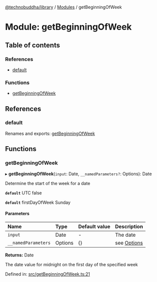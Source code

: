 [@technobuddha/library](../..) / [Modules](../Modules.md) / getBeginningOfWeek

# Module: getBeginningOfWeek

## Table of contents

### References

- [default](getbeginningofweek.md#default)

### Functions

- [getBeginningOfWeek](getbeginningofweek.md#getbeginningofweek)

## References

### default

Renames and exports: [getBeginningOfWeek](getbeginningofweek.md#getbeginningofweek)

## Functions

### getBeginningOfWeek

▸ **getBeginningOfWeek**(`input`: Date, `__namedParameters?`: Options): Date

Determine the start of the week for a date

**`default`** UTC false

**`default`** firstDayOfWeek Sunday

#### Parameters

| Name | Type | Default value | Description |
| :------ | :------ | :------ | :------ |
| `input` | Date | - | The date |
| `__namedParameters` | Options | {} | see [Options](almostequals.md#options) |

**Returns:** Date

The date value for midnight on the first day of the specified week

Defined in: [src/getBeginningOfWeek.ts:21](../src/getBeginningOfWeek.ts#L21)
